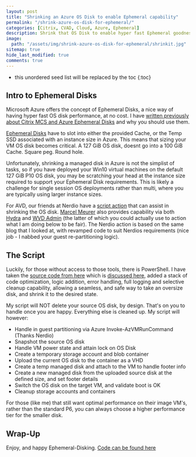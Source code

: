 ```yaml
---
layout: post
title: "Shrinking an Azure OS Disk to enable Ephemeral capability"
permalink: "/shrink-azure-os-disk-for-ephemeral/"
categories: [Citrix, CVAD, Cloud, Azure, Ephemeral]
description: Shrink that OS Disk to enable hyper fast Ephemeral goodness
image:
  path: "/assets/img/shrink-azure-os-disk-for-ephemeral/shrinkit.jpg"
sitemap: true
hide_last_modified: true
comments: true
---
```


-  this unordered seed list will be replaced by the toc
{:toc}

## Intro to Ephemeral Disks

Microsoft Azure offers the concept of Ephemeral Disks, a nice way of having hyper fast OS disk performance, at no cost. I have [written previously about Citrix MCS and Azure Ephemeral Disks](https://jkindon.com/citrix-mcs-and-azure-ephemeral-disks/) and why you should use them.

[Ephemeral Disks](https://docs.microsoft.com/en-us/azure/virtual-machines/ephemeral-os-disks) have to slot into either the provided Cache, or the Temp SSD associated with an instance size in Azure. This means that sizing your VM OS disk becomes critical. A 127 GiB OS disk, doesnt go into a 100 GiB Cache. Square peg. Round hole.

Unfortunately, shrinking a managed disk in Azure is not the simplist of tasks, so if you have deployed your Win10 virtual machines on the default 127 GiB P10 OS disk, you may be scratching your head at the instance size required to support your Ephemeral Disk requirements. This is likely a challenge for single session OS deployments rather than multi, where you are typically using larger instance sizes.

For AVD, our friends at Nerdio have a [script action](https://github.com/Get-Nerdio/NMW/blob/main/scripted-actions/azure-runbooks/Shrink%20OS%20Disk.ps1) that can assist in shrinking the OS disk. [Marcel Meurer](https://twitter.com/marcelmeurer) also provides capability via both [Hydra](https://github.com/MarcelMeurer/WVD-Hydra) and [WVD Admin](https://blog.itprocloud.de/Windows-Virtual-Desktop-Admin/) (the latter of which you could actually use to action what I am doing below to be fair). The Nerdio action is based on the same blog that I looked at, with revamped code to suit Nerdios requirements (nice job - I nabbed your guest re-partitioning logic).

## The Script

Luckily, for those without access to those tools, there is PowerShell. I have taken the [source code from here](https://github.com/jrudlin/Azure/blob/master/General/Shrink-AzDisk.ps1) which is [discussed here](https://jrudlin.github.io/2019-08-27-shrink-azure-vm-osdisk/), added a stack of code optimization, logic addition, error handling, full logging and selective cleanup capability, allowing a seamless, and safe way to take an oversize disk, and shrink it to the desired state.

My script will NOT delete your source OS disk, by design. That's on you to handle once you are happy. Everything else is cleaned up. My script will however:

-  Handle in guest partitioning via Azure Invoke-AzVMRunCommand (Thanks Nerdio)
-  Snapshot the source OS disk
-  Handle VM power state and attain lock on OS Disk
-  Create a temporary storage account and blob container
-  Upload the current OS disk to the container as a VHD
-  Create a temp managed disk and attach to the VM to handle footer info
-  Create a new managed disk from the uploaded source disk at the defined size, and set footer details
-  Switch the OS disk on the target VM, and validate boot is OK
-  Cleanup storage accounts and containers

For those (like me) that still want optimal performance on their image VM's, rather than the standard P6, you can always choose a higher performance tier for the smaller disk.

## Wrap-Up

Enjoy, and happy Ephemeral-Disking. [Code can be found here](https://github.com/JamesKindon/Azure/blob/master/ShrinkAzureOSDisk.ps1)